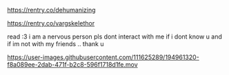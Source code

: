 
https://rentry.co/dehumanizing

https://rentry.co/vargskeIethor

read :3 i am a nervous person pls dont
interact with me if i dont know u and
if im not with my friends .. thank u


https://user-images.githubusercontent.com/111625289/194961320-f8a089ee-2dab-471f-b2c8-596f1718d1fe.mov


